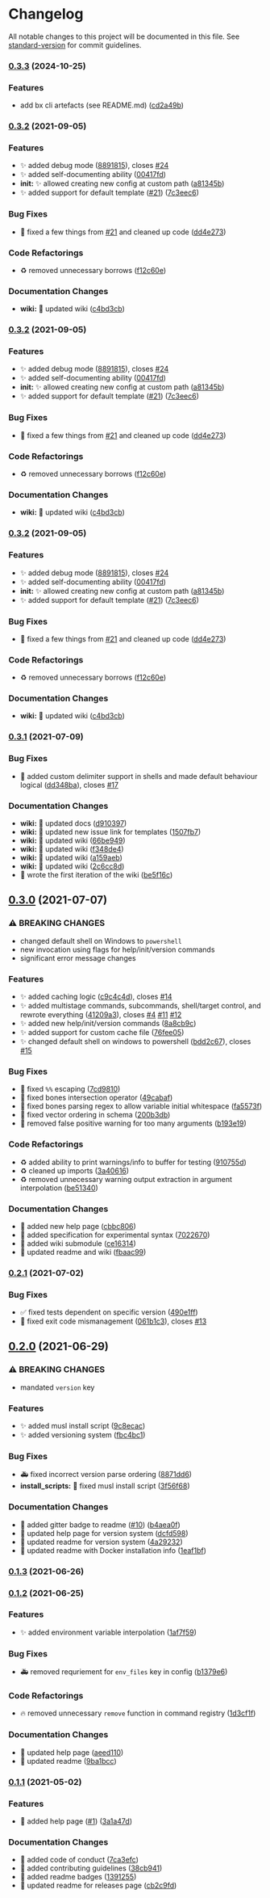 # Changelog

All notable changes to this project will be documented in this file. See [standard-version](https://github.com/conventional-changelog/standard-version) for commit guidelines.

### [0.3.3](https://github.com/codemonument/bx/compare/v0.3.2...v0.3.3) (2024-10-25)


### Features

* add bx cli artefacts (see README.md) ([cd2a49b](https://github.com/codemonument/bx/commit/cd2a49bb9246a84348ff9c768d67d1f5b3ddc1e5))

### [0.3.2](https://github.com/arctic-hen7/bonnie/compare/v0.3.1...v0.3.2) (2021-09-05)


### Features

* ✨ added debug mode ([8891815](https://github.com/arctic-hen7/bonnie/commit/8891815313cd1a693e2ffecd2f63677528a598c8)), closes [#24](https://github.com/arctic-hen7/bonnie/issues/24)
* ✨ added self-documenting ability ([00417fd](https://github.com/arctic-hen7/bonnie/commit/00417fd782310bf86e40a6759a4d712bce88294c))
* **init:** ✨ allowed creating new config at custom path ([a81345b](https://github.com/arctic-hen7/bonnie/commit/a81345b43e569edb9d7c58eb5aef442221ef63c0))
* ✨ added support for default template ([#21](https://github.com/arctic-hen7/bonnie/issues/21)) ([7c3eec6](https://github.com/arctic-hen7/bonnie/commit/7c3eec6f3ae981bb64ea866bf7ebda2d29e7c956))


### Bug Fixes

* 🐛 fixed a few things from [#21](https://github.com/arctic-hen7/bonnie/issues/21) and cleaned up code ([dd4e273](https://github.com/arctic-hen7/bonnie/commit/dd4e2739fc892413b835d83bc786a36b2cce3562))


### Code Refactorings

* ♻️ removed unnecessary borrows ([f12c60e](https://github.com/arctic-hen7/bonnie/commit/f12c60e9ff85c5cad5d2144bb8ab3d7f10ececac))


### Documentation Changes

* **wiki:** 📝 updated wiki ([c4bd3cb](https://github.com/arctic-hen7/bonnie/commit/c4bd3cb2d873cef4fe1d0f6740eda49f8a820dab))

### [0.3.2](https://github.com/arctic-hen7/bonnie/compare/v0.3.1...v0.3.2) (2021-09-05)


### Features

* ✨ added debug mode ([8891815](https://github.com/arctic-hen7/bonnie/commit/8891815313cd1a693e2ffecd2f63677528a598c8)), closes [#24](https://github.com/arctic-hen7/bonnie/issues/24)
* ✨ added self-documenting ability ([00417fd](https://github.com/arctic-hen7/bonnie/commit/00417fd782310bf86e40a6759a4d712bce88294c))
* **init:** ✨ allowed creating new config at custom path ([a81345b](https://github.com/arctic-hen7/bonnie/commit/a81345b43e569edb9d7c58eb5aef442221ef63c0))
* ✨ added support for default template ([#21](https://github.com/arctic-hen7/bonnie/issues/21)) ([7c3eec6](https://github.com/arctic-hen7/bonnie/commit/7c3eec6f3ae981bb64ea866bf7ebda2d29e7c956))


### Bug Fixes

* 🐛 fixed a few things from [#21](https://github.com/arctic-hen7/bonnie/issues/21) and cleaned up code ([dd4e273](https://github.com/arctic-hen7/bonnie/commit/dd4e2739fc892413b835d83bc786a36b2cce3562))


### Code Refactorings

* ♻️ removed unnecessary borrows ([f12c60e](https://github.com/arctic-hen7/bonnie/commit/f12c60e9ff85c5cad5d2144bb8ab3d7f10ececac))


### Documentation Changes

* **wiki:** 📝 updated wiki ([c4bd3cb](https://github.com/arctic-hen7/bonnie/commit/c4bd3cb2d873cef4fe1d0f6740eda49f8a820dab))

### [0.3.2](https://github.com/arctic-hen7/bonnie/compare/v0.3.1...v0.3.2) (2021-09-05)


### Features

* ✨ added debug mode ([8891815](https://github.com/arctic-hen7/bonnie/commit/8891815313cd1a693e2ffecd2f63677528a598c8)), closes [#24](https://github.com/arctic-hen7/bonnie/issues/24)
* ✨ added self-documenting ability ([00417fd](https://github.com/arctic-hen7/bonnie/commit/00417fd782310bf86e40a6759a4d712bce88294c))
* **init:** ✨ allowed creating new config at custom path ([a81345b](https://github.com/arctic-hen7/bonnie/commit/a81345b43e569edb9d7c58eb5aef442221ef63c0))
* ✨ added support for default template ([#21](https://github.com/arctic-hen7/bonnie/issues/21)) ([7c3eec6](https://github.com/arctic-hen7/bonnie/commit/7c3eec6f3ae981bb64ea866bf7ebda2d29e7c956))


### Bug Fixes

* 🐛 fixed a few things from [#21](https://github.com/arctic-hen7/bonnie/issues/21) and cleaned up code ([dd4e273](https://github.com/arctic-hen7/bonnie/commit/dd4e2739fc892413b835d83bc786a36b2cce3562))


### Code Refactorings

* ♻️ removed unnecessary borrows ([f12c60e](https://github.com/arctic-hen7/bonnie/commit/f12c60e9ff85c5cad5d2144bb8ab3d7f10ececac))


### Documentation Changes

* **wiki:** 📝 updated wiki ([c4bd3cb](https://github.com/arctic-hen7/bonnie/commit/c4bd3cb2d873cef4fe1d0f6740eda49f8a820dab))

### [0.3.1](https://github.com/arctic-hen7/bonnie/compare/v0.3.0...v0.3.1) (2021-07-09)


### Bug Fixes

* 🐛 added custom delimiter support in shells and made default behaviour logical ([dd348ba](https://github.com/arctic-hen7/bonnie/commit/dd348ba4b22d07ca05f2938c868a7171650e957b)), closes [#17](https://github.com/arctic-hen7/bonnie/issues/17)


### Documentation Changes

* **wiki:** 📝 updated docs ([d910397](https://github.com/arctic-hen7/bonnie/commit/d910397ca83f91ad77ad603e5c0eaeca29300196))
* **wiki:** 📝 updated new issue link for templates ([1507fb7](https://github.com/arctic-hen7/bonnie/commit/1507fb72261f6ae7535646ed1ff3ea2dfa9bd838))
* **wiki:** 📝 updated wiki ([66be949](https://github.com/arctic-hen7/bonnie/commit/66be94933705f2789afa841dddafd3ca6f43987b))
* **wiki:** 📝 updated wiki ([f348de4](https://github.com/arctic-hen7/bonnie/commit/f348de40d956cabc6aa449e70a6e2e712db88f50))
* **wiki:** 📝 updated wiki ([a159aeb](https://github.com/arctic-hen7/bonnie/commit/a159aeb6d1aa1b4b6d852824ee24921d4d18343d))
* **wiki:** 📝 updated wiki ([2c6cc8d](https://github.com/arctic-hen7/bonnie/commit/2c6cc8d28e0370b147c9f889dd3f04519f8dc798))
* 📝 wrote the first iteration of the wiki ([be5f16c](https://github.com/arctic-hen7/bonnie/commit/be5f16c29b8d31b45320915ad3f0d4b6a606d6ef))

## [0.3.0](https://github.com/arctic-hen7/bonnie/compare/v0.2.1...v0.3.0) (2021-07-07)


### ⚠ BREAKING CHANGES

* changed default shell on Windows to `powershell`
* new invocation using flags for help/init/version commands
* significant error message changes

### Features

* ✨ added caching logic ([c9c4c4d](https://github.com/arctic-hen7/bonnie/commit/c9c4c4d3ee7917117af784b686cfd75201a50652)), closes [#14](https://github.com/arctic-hen7/bonnie/issues/14)
* ✨ added multistage commands, subcommands, shell/target control, and rewrote everything ([41209a3](https://github.com/arctic-hen7/bonnie/commit/41209a338b1a29357c418374b69f2ca5d5fbef65)), closes [#4](https://github.com/arctic-hen7/bonnie/issues/4) [#11](https://github.com/arctic-hen7/bonnie/issues/11) [#12](https://github.com/arctic-hen7/bonnie/issues/12)
* ✨ added new help/init/version commands ([8a8cb9c](https://github.com/arctic-hen7/bonnie/commit/8a8cb9c273a41206020cb3919ac0cb04d768d3f7))
* ✨ added support for custom cache file ([76fee05](https://github.com/arctic-hen7/bonnie/commit/76fee05ba0cc73d3bf65d3d63392fc51df56f79b))
* ✨ changed default shell on windows to powershell ([bdd2c67](https://github.com/arctic-hen7/bonnie/commit/bdd2c67b83d0417c46c24fd56c5e417ae8edfbc0)), closes [#15](https://github.com/arctic-hen7/bonnie/issues/15)


### Bug Fixes

* 🐛 fixed `%%` escaping ([7cd9810](https://github.com/arctic-hen7/bonnie/commit/7cd98101e0969f5fe2dd03bee1b1da3b0760888c))
* 🐛 fixed bones intersection operator ([49cabaf](https://github.com/arctic-hen7/bonnie/commit/49cabafd814b8ac60abf399f5efad79c4d09f1cc))
* 🐛 fixed bones parsing regex to allow variable initial whitespace ([fa5573f](https://github.com/arctic-hen7/bonnie/commit/fa5573faefcbb051db7fd57f5e39b86f8551cf98))
* 🐛 fixed vector ordering in schema ([200b3db](https://github.com/arctic-hen7/bonnie/commit/200b3db8d900f7a135553ce38ffeaf40f45a1185))
* 🐛 removed false positive warning for too many arguments ([b193e19](https://github.com/arctic-hen7/bonnie/commit/b193e19ed4dc370639669ac704d6d04dc91a3518))


### Code Refactorings

* ♻️ added ability to print warnings/info to buffer for testing ([910755d](https://github.com/arctic-hen7/bonnie/commit/910755db4afe8cc8964ad9d09da7ccef38e9a981))
* ♻️ cleaned up imports ([3a40616](https://github.com/arctic-hen7/bonnie/commit/3a40616dcf9650a18d33fec2e08c77d7bd2497a4))
* ♻️ removed unnecessary warning output extraction in argument interpolation ([be51340](https://github.com/arctic-hen7/bonnie/commit/be51340aa367fa671a5dd01293b5bd7bcaca520f))


### Documentation Changes

* 📝 added new help page ([cbbc806](https://github.com/arctic-hen7/bonnie/commit/cbbc8062b91d29edf322dc3594c658cd2c046662))
* 📝 added specification for experimental syntax ([7022670](https://github.com/arctic-hen7/bonnie/commit/7022670f8ff6a3e5c3e0463bc6de4dc6852629c2))
* 📝 added wiki submodule ([ce16314](https://github.com/arctic-hen7/bonnie/commit/ce163146c4c78a18a2cc6ad5d6e055c1703f3785))
* 📝 updated readme and wiki ([fbaac99](https://github.com/arctic-hen7/bonnie/commit/fbaac9923d3a3227705268284fd1e2b4e03b123d))

### [0.2.1](https://github.com/arctic-hen7/bonnie/compare/v0.2.0...v0.2.1) (2021-07-02)


### Bug Fixes

* ✅ fixed tests dependent on specific version ([490e1ff](https://github.com/arctic-hen7/bonnie/commit/490e1ff8b6c832b1d0139218728a84eabf0a9a2b))
* 🐛 fixed exit code mismanagement ([061b1c3](https://github.com/arctic-hen7/bonnie/commit/061b1c3352b6b5d850c4c383adafda4e5fe300eb)), closes [#13](https://github.com/arctic-hen7/bonnie/issues/13)

## [0.2.0](https://github.com/arctic-hen7/bonnie/compare/v0.1.3...v0.2.0) (2021-06-29)


### ⚠ BREAKING CHANGES

* mandated `version` key

### Features

* ✨ added musl install script ([9c8ecac](https://github.com/arctic-hen7/bonnie/commit/9c8ecac60d0a8bf6d48c7627ee2691a53b64c8db))
* ✨ added versioning system ([fbc4bc1](https://github.com/arctic-hen7/bonnie/commit/fbc4bc15f62726ce7c404778d1d1fa6fdc27f5e8))


### Bug Fixes

* 🚑 fixed incorrect version parse ordering ([8871dd6](https://github.com/arctic-hen7/bonnie/commit/8871dd64c26425019074e66c8451de937adbed1e))
* **install_scripts:** 🐛 fixed musl install script ([3f56f68](https://github.com/arctic-hen7/bonnie/commit/3f56f68ad8cc03855eedbc25d3e265057d91aa7a))


### Documentation Changes

* 📝 added gitter badge to readme ([#10](https://github.com/arctic-hen7/bonnie/issues/10)) ([b4aea0f](https://github.com/arctic-hen7/bonnie/commit/b4aea0f8a0452c5ff5e5320e4257e69d7ba64153))
* 📝 updated help page for version system ([dcfd598](https://github.com/arctic-hen7/bonnie/commit/dcfd5985f672122c12833756bb8c4246cc2aeb1f))
* 📝 updated readme for version system ([4a29232](https://github.com/arctic-hen7/bonnie/commit/4a29232b774da1eaf9026d22aa73ebe042244895))
* 📝 updated readme with Docker installation info ([1eaf1bf](https://github.com/arctic-hen7/bonnie/commit/1eaf1bf51649763ca79473ae217f8caabc2b04f8))

### [0.1.3](https://github.com/arctic-hen7/bonnie/compare/v0.1.2...v0.1.3) (2021-06-26)

### [0.1.2](https://github.com/arctic-hen7/bonnie/compare/v0.1.1...v0.1.2) (2021-06-25)


### Features

* ✨ added environment variable interpolation ([1af7f59](https://github.com/arctic-hen7/bonnie/commit/1af7f59758513c8ed092518466617a61d04bf46f))


### Bug Fixes

* 🚑 removed requriement for `env_files` key in config ([b1379e6](https://github.com/arctic-hen7/bonnie/commit/b1379e6685ca4e4746f17c69463f8eb80ff039d6))


### Code Refactorings

* 🔥 removed unnecessary `remove` function in command registry ([1d3cf1f](https://github.com/arctic-hen7/bonnie/commit/1d3cf1f37d94318d7323eb11e085f96b0286310c))


### Documentation Changes

* 📝 updated help page ([aeed110](https://github.com/arctic-hen7/bonnie/commit/aeed110d56a423b618f9728caed1cce1015f0180))
* 📝 updated readme ([9ba1bcc](https://github.com/arctic-hen7/bonnie/commit/9ba1bcc78c32f4150eb6857e18837d13af25128b))

### [0.1.1](https://github.com/arctic-hen7/bonnie/compare/v0.1.0...v0.1.1) (2021-05-02)


### Features

* 📝 added help page ([#1](https://github.com/arctic-hen7/bonnie/issues/1)) ([3a1a47d](https://github.com/arctic-hen7/bonnie/commit/3a1a47d230d33b105b6936804c2546d28be01f85))


### Documentation Changes

* 📝 added code of conduct ([7ca3efc](https://github.com/arctic-hen7/bonnie/commit/7ca3efc4dec71f3c3300e8324481f52c7a330247))
* 📝 added contributing guidelines ([38cb941](https://github.com/arctic-hen7/bonnie/commit/38cb94170c14d6962e6681c5888f5f0b6d64561b))
* 📝 added readme badges ([1391255](https://github.com/arctic-hen7/bonnie/commit/1391255384cac5d0abbee543a5b763c89bc905da))
* 📝 updated readme for releases page ([cb2c9fd](https://github.com/arctic-hen7/bonnie/commit/cb2c9fd5cadefb269e5ba1961f01a6a0dd72ce34))
